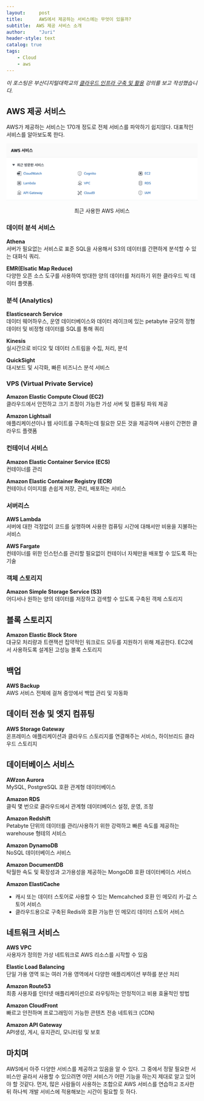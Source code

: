 ```yaml
---
layout:     post
title:      AWS에서 제공하는 서비스에는 무엇이 있을까? 
subtitle:  AWS 제공 서비스 소개
author:     "Juri"
header-style: text
catalog: true
tags:
    - Cloud
    - aws
---
```


<i>이 포스팅은 부산디지털대학교의 [클라우드 인프라 구축 및 활용](www.kocw.net) 강의를 보고 작성했습니다.</i>

AWS 제공 서비스
---
AWS가 제공하는 서비스는 170개 정도로 전체 서비스를 파악하기 쉽지않다. 대표적인 서비스를 알아보도록 한다.

![](/img/in-post/cloud-infra-4.png)
<div style="text-align:center">최근 사용한 AWS 서비스</div>

### 데이터 분석 서비스

**Athena**<br>
서버가 필요없는 서비스로 표준 SQL을 사용해서 S3의 데이터를 간편하게 분석할 수 있는 대화식 쿼리.

**EMR(Elsatic Map Reduce)**<br>
다양한 오픈 소스 도구를 사용하여 방대한 양의 데이터를 처리하기 위한 클라우드 빅 데이터 플랫폼.

### 분석 (Analytics)

**Elasticsearch Service**<br>
데이터 웨어하우스, 운영 데이터베이스와 데이터 레이크에 있는 petabyte 규모의 정형 데이터 및 비정형 데이터를 SQL를 통해 쿼리

**Kinesis**<br>
실시간으로 비디오 및 데이터 스트림을 수집, 처리, 분석

**QuickSight**<br>
대시보드 및 시각화, 빠른 비즈니스 분석 서비스

### VPS (Virtual Private Service)

**Amazon Elastic Compute Cloud (EC2)**<br>
클라우드에서 안전하고 크기 조정이 가능한 가성 서버 및 컴퓨팅 파워 제공

**Amazon Lightsail**<br>
애플리케이션이나 웹 사이트를 구축하는데 필요한 모든 것을 제공하며 사용이 간편한 클라우드 플랫폼


### 컨테이너 서비스

**Amazon Elastic Container Service (ECS)**<br>
컨테이너를 관리

**Amazon Elastic Container Registry (ECR)**<br>
컨테이너 이미지를 손쉽게 저장, 관리, 배포하는 서비스

### 서버리스

**AWS Lambda**<br>
서버에 대한 걱정없이 코드를 실행하며 사용한 컴퓨팅 시간에 대해서만 비용을 지불하는 서비스

**AWS Fargate**<br>
컨테이너를 위한 인스턴스를 관리할 필요없이 컨테이너 자체만을 배포할 수 있도록 하는 기술

### 객체 스토리지

**Amazon Simple Storage Service (S3)**<br>
어디서나 원하는 양의 데이터를 저장하고 검색할 수 있도록 구축된 객체 스토리지

## 블록 스토리지

**Amazon Elastic Block Store**<br>
대규모 처리량과 트랜잭션 집약적인 워크로드 모두를 지원하기 위해 제공한다. EC2에서 사용하도록 설계된 고성능 블록 스토리지

## 백업

**AWS Backup**<br>
AWS 서비스 전체에 걸쳐 중앙에서 백업 관리 및 자동화

## 데이터 전송 및 엣지 컴퓨팅

**AWS Storage Gateway**<br>
온프레미스 애플리케이션과 클라우드 스토리지를 연결해주는 서비스, 하이브리드 클라우드 스토리지

## 데이터베이스 서비스

**AWzon Aurora**<br>
MySQL, PostgreSQL 호환 관계형 데이터베이스

**Amazon RDS**<br>
클릭 몇 번으로 클라우드에서 관계형 데이터베이스 설정, 운영, 조정

**Amazon Redshift**<br>
Petabyte 단위의 데이터를 관리/사용하기 위한 강력하고 빠른 속도를 제공하는 warehouse 형테의 서비스

**Amazon DynamoDB**<br>
NoSQL 데이터베이스 서비스

**Amazon DocumentDB**<br>
탁월한 속도 및 확장성과 고가용성을 제공하는 MongoDB 호환 데이터베이스 서비스

**Amazon ElastiCache**<br>
- 캐시 또는 데이터 스토어로 사용할 수 있는 Memcahched 호환 인 메모리 키-값 스토어 서비스
- 클라우드용으로 구축된 Redis와 호환 가능한 인 메모리 데이터 스토어 서비스

## 네트워크 서비스

**AWS VPC**<br>
사용자가 정의한 가상 네트워크로 AWS 리소스를 시작할 수 있음

**Elastic Load Balancing**<br>
단일 가용 영역 또는 여러 가용 영역에서 다양한 애플리케이션 부하를 분산 처리

**Amazon Route53**<br>
최종 사용자를 인터넷 애플리케이션으로 라우팅하는 안정적이고 비용 효율적인 방법

**Amazon CloudFront**<br>
빠르고 안전하며 프로그래밍이 가능한 콘텐츠 전송 네트워크 (CDN)

**Amazon API Gateway**<br>
API생성, 게시, 유지관리, 모니터링 및 보호


마치며
---

AWS에서 아주 다양한 서비스를 제공하고 있음을 알 수 있다. 그 중에서 정말 필요한 서비스만 골라서 사용할 수 있으려면 어떤 서비스가 어떤 기능을 하는지 제대로 알고 있어야 할 것같다. 먼저, 많은 사람들이 사용하는 조합으로 AWS 서비스를 연습하고 조사한 뒤 하나씩 개발 서비스에 적용해보는 시간이 필요할 듯 하다.

